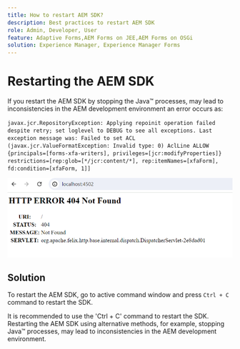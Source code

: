 ```yaml
---
title: How to restart AEM SDK?
description: Best practices to restart AEM SDK
role: Admin, Developer, User
feature: Adaptive Forms,AEM Forms on JEE,AEM Forms on OSGi
solution: Experience Manager, Experience Manager Forms
---
```

# Restarting the AEM SDK 

If you restart the AEM SDK by stopping the Java™ processes, may lead to inconsistencies in the AEM development environment an error occurs as:

`javax.jcr.RepositoryException: Applying repoinit operation failed despite retry; set loglevel to DEBUG to see all exceptions. Last exception message was: Failed to set ACL (javax.jcr.ValueFormatException: Invalid type: 0) AclLine ALLOW {principals=[forms-xfa-writers], privileges=[jcr:modifyProperties]} restrictions=[rep:glob=[*/jcr:content/*], rep:itemNames=[xfaForm], fd:condition=[xfaForm, 1]]`

![Restart-aem-sdk-error](/help/forms/using/assets/restart-sdk-error.png)

## Solution

To restart the AEM SDK, go to active command window and press `Ctrl + C` command to restart the SDK. 

It is recommended to use the 'Ctrl + C' command to restart the SDK. Restarting the AEM SDK using alternative methods, for example, stopping Java™ processes, may lead to inconsistencies in the AEM development environment.
